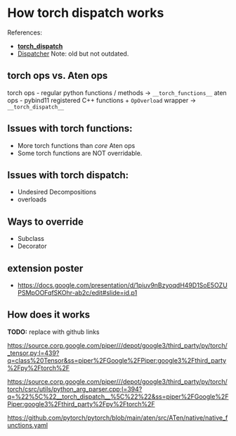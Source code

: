 # How torch dispatch works

References: 
* [__torch_dispatch__](https://dev-discuss.pytorch.org/t/what-and-why-is-torch-dispatch/557)
* [Dispatcher](http://blog.ezyang.com/2020/09/lets-talk-about-the-pytorch-dispatcher/) Note: old but not outdated.

## torch ops vs. Aten ops

torch ops - regular python functions / methods -> `__torch_functions__`
aten ops - pybind11 registered C++ functions + `OpOverload` wrapper -> `__torch_dispatch__`


## Issues with torch functions:

* More torch functions than *core* Aten ops
* Some torch functions are NOT overridable.

## Issues with torch dispatch:

* Undesired Decompositions
* overloads

## Ways to override

* Subclass
* Decorator

## extension poster
* https://docs.google.com/presentation/d/1piuv9nBzyoqdH49D1SoE5OZUPSMpOOFqfSKOhr-ab2c/edit#slide=id.p1

## How does it works

**TODO:** replace with github links

https://source.corp.google.com/piper///depot/google3/third_party/py/torch/_tensor.py;l=439?q=class%20Tensor&ss=piper%2FGoogle%2FPiper:google3%2Fthird_party%2Fpy%2Ftorch%2F

https://source.corp.google.com/piper///depot/google3/third_party/py/torch/torch/csrc/utils/python_arg_parser.cpp;l=394?q=%22%5C%22__torch_dispatch__%5C%22%22&ss=piper%2FGoogle%2FPiper:google3%2Fthird_party%2Fpy%2Ftorch%2F

https://github.com/pytorch/pytorch/blob/main/aten/src/ATen/native/native_functions.yaml
